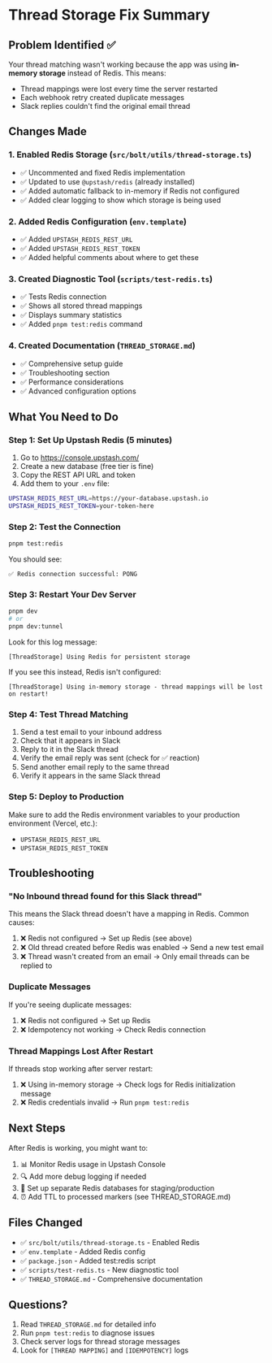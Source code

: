 # Thread Storage Fix Summary

## Problem Identified ✅

Your thread matching wasn't working because the app was using **in-memory storage** instead of Redis. This means:

- Thread mappings were lost every time the server restarted
- Each webhook retry created duplicate messages
- Slack replies couldn't find the original email thread

## Changes Made

### 1. Enabled Redis Storage (`src/bolt/utils/thread-storage.ts`)

- ✅ Uncommented and fixed Redis implementation
- ✅ Updated to use `@upstash/redis` (already installed)
- ✅ Added automatic fallback to in-memory if Redis not configured
- ✅ Added clear logging to show which storage is being used

### 2. Added Redis Configuration (`env.template`)

- ✅ Added `UPSTASH_REDIS_REST_URL` 
- ✅ Added `UPSTASH_REDIS_REST_TOKEN`
- ✅ Added helpful comments about where to get these

### 3. Created Diagnostic Tool (`scripts/test-redis.ts`)

- ✅ Tests Redis connection
- ✅ Shows all stored thread mappings
- ✅ Displays summary statistics
- ✅ Added `pnpm test:redis` command

### 4. Created Documentation (`THREAD_STORAGE.md`)

- ✅ Comprehensive setup guide
- ✅ Troubleshooting section
- ✅ Performance considerations
- ✅ Advanced configuration options

## What You Need to Do

### Step 1: Set Up Upstash Redis (5 minutes)

1. Go to https://console.upstash.com/
2. Create a new database (free tier is fine)
3. Copy the REST API URL and token
4. Add them to your `.env` file:

```bash
UPSTASH_REDIS_REST_URL=https://your-database.upstash.io
UPSTASH_REDIS_REST_TOKEN=your-token-here
```

### Step 2: Test the Connection

```bash
pnpm test:redis
```

You should see:
```
✅ Redis connection successful: PONG
```

### Step 3: Restart Your Dev Server

```bash
pnpm dev
# or
pnpm dev:tunnel
```

Look for this log message:
```
[ThreadStorage] Using Redis for persistent storage
```

If you see this instead, Redis isn't configured:
```
[ThreadStorage] Using in-memory storage - thread mappings will be lost on restart!
```

### Step 4: Test Thread Matching

1. Send a test email to your inbound address
2. Check that it appears in Slack
3. Reply to it in the Slack thread
4. Verify the email reply was sent (check for ✅ reaction)
5. Send another email reply to the same thread
6. Verify it appears in the same Slack thread

### Step 5: Deploy to Production

Make sure to add the Redis environment variables to your production environment (Vercel, etc.):

- `UPSTASH_REDIS_REST_URL`
- `UPSTASH_REDIS_REST_TOKEN`

## Troubleshooting

### "No Inbound thread found for this Slack thread"

This means the Slack thread doesn't have a mapping in Redis. Common causes:

1. ❌ Redis not configured → Set up Redis (see above)
2. ❌ Old thread created before Redis was enabled → Send a new test email
3. ❌ Thread wasn't created from an email → Only email threads can be replied to

### Duplicate Messages

If you're seeing duplicate messages:

1. ❌ Redis not configured → Set up Redis
2. ❌ Idempotency not working → Check Redis connection

### Thread Mappings Lost After Restart

If threads stop working after server restart:

1. ❌ Using in-memory storage → Check logs for Redis initialization message
2. ❌ Redis credentials invalid → Run `pnpm test:redis`

## Next Steps

After Redis is working, you might want to:

1. 📊 Monitor Redis usage in Upstash Console
2. 🔍 Add more debug logging if needed
3. 📝 Set up separate Redis databases for staging/production
4. ⏰ Add TTL to processed markers (see THREAD_STORAGE.md)

## Files Changed

- ✅ `src/bolt/utils/thread-storage.ts` - Enabled Redis
- ✅ `env.template` - Added Redis config
- ✅ `package.json` - Added test:redis script
- ✅ `scripts/test-redis.ts` - New diagnostic tool
- ✅ `THREAD_STORAGE.md` - Comprehensive documentation

## Questions?

1. Read `THREAD_STORAGE.md` for detailed info
2. Run `pnpm test:redis` to diagnose issues
3. Check server logs for thread storage messages
4. Look for `[THREAD MAPPING]` and `[IDEMPOTENCY]` logs

